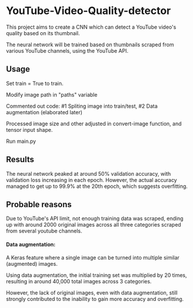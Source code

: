 # YouTube-Video-Quality-detector

This project aims to create a CNN which can detect a YouTube video's quality based on its thumbnail.

The neural network will be trained based on thumbnails scraped from various YouTube channels, using the YouTube API.

## Usage

Set train = True to train.

Modify image path in "paths" variable

Commented out code: #1 Spliting image into train/test, #2 Data augmentation (elaborated later)

Processed image size and other adjusted in convert-image function, and tensor input shape.

Run main.py

## Results

The neural network peaked at around 50% validation accuracy, with validation loss increasing in each epoch.
However, the actual accuracy managed to get up to 99.9% at the 20th epoch, which suggests overfitting. 

## Probable reasons

Due to YouTube's API limit, not enough training data was scraped, ending up with around 
2000 original images across all three categories scraped from several youtube channels. 

#### Data augmentation: 

A Keras feature where a single image can be turned into multiple similar (augmented) images. 

Using data augmentation, the initial training set was multiplied by 20 times, resulting in
around 40,000 total images across 3 categories. 

However, the lack of original images, even with data augmentation, still strongly contributed to the 
inability to gain more accuracy and overfitting.



